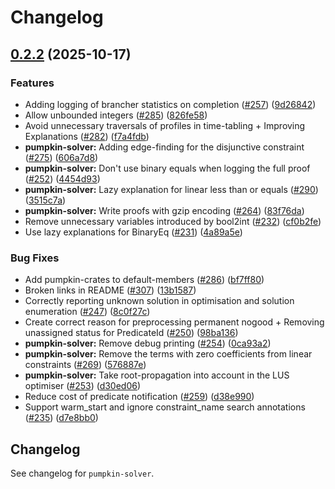 # Changelog

## [0.2.2](https://github.com/ConSol-Lab/Pumpkin/compare/pumpkin-core-v0.2.1...pumpkin-core-v0.2.2) (2025-10-17)


### Features

* Adding logging of brancher statistics on completion ([#257](https://github.com/ConSol-Lab/Pumpkin/issues/257)) ([9d26842](https://github.com/ConSol-Lab/Pumpkin/commit/9d268429bc29fecb4070d6680d4f83a74c7c895f))
* Allow unbounded integers ([#285](https://github.com/ConSol-Lab/Pumpkin/issues/285)) ([826fe58](https://github.com/ConSol-Lab/Pumpkin/commit/826fe58fdba2b81c47a64953b2308cff8275fc23))
* Avoid unnecessary traversals of profiles in time-tabling + Improving Explanations ([#282](https://github.com/ConSol-Lab/Pumpkin/issues/282)) ([f7a4fdb](https://github.com/ConSol-Lab/Pumpkin/commit/f7a4fdb2dae8003b0021de70f514c9df6b30acea))
* **pumpkin-solver:** Adding edge-finding for the disjunctive constraint ([#275](https://github.com/ConSol-Lab/Pumpkin/issues/275)) ([606a7d8](https://github.com/ConSol-Lab/Pumpkin/commit/606a7d8eb36edf0b2a059c44a4f50f5ca40fc572))
* **pumpkin-solver:** Don't use binary equals when logging the full proof ([#252](https://github.com/ConSol-Lab/Pumpkin/issues/252)) ([4454d93](https://github.com/ConSol-Lab/Pumpkin/commit/4454d93a9e70f5c6d5b442a8402775957a0184f4))
* **pumpkin-solver:** Lazy explanation for linear less than or equals ([#290](https://github.com/ConSol-Lab/Pumpkin/issues/290)) ([3515c7a](https://github.com/ConSol-Lab/Pumpkin/commit/3515c7af018a2d57230f5a9f333a90cd1d6775d3))
* **pumpkin-solver:** Write proofs with gzip encoding ([#264](https://github.com/ConSol-Lab/Pumpkin/issues/264)) ([83f76da](https://github.com/ConSol-Lab/Pumpkin/commit/83f76da17efc4a5ba1904dd144b89f0ff41cf326))
* Remove unnecessary variables introduced by bool2int ([#232](https://github.com/ConSol-Lab/Pumpkin/issues/232)) ([cf0b2fe](https://github.com/ConSol-Lab/Pumpkin/commit/cf0b2fe3831db904345e96266ae41b6836b8057f))
* Use lazy explanations for BinaryEq ([#231](https://github.com/ConSol-Lab/Pumpkin/issues/231)) ([4a89a5e](https://github.com/ConSol-Lab/Pumpkin/commit/4a89a5e2090f63726e6bacfd5c86ca656a318413))


### Bug Fixes

* Add pumpkin-crates to default-members ([#286](https://github.com/ConSol-Lab/Pumpkin/issues/286)) ([bf7ff80](https://github.com/ConSol-Lab/Pumpkin/commit/bf7ff80ca231c7bc4e25dcc6028b0c6c9a4798d3))
* Broken links in README ([#307](https://github.com/ConSol-Lab/Pumpkin/issues/307)) ([13b1587](https://github.com/ConSol-Lab/Pumpkin/commit/13b15873ded00004132bbf8bb905b78f12e4589b))
* Correctly reporting unknown solution in optimisation and solution enumeration ([#247](https://github.com/ConSol-Lab/Pumpkin/issues/247)) ([8c0f27c](https://github.com/ConSol-Lab/Pumpkin/commit/8c0f27c7cb298329ac637294c2e0cd9f680f82f4))
* Create correct reason for preprocessing permanent nogood + Removing unassigned status for PredicateId ([#250](https://github.com/ConSol-Lab/Pumpkin/issues/250)) ([98ba136](https://github.com/ConSol-Lab/Pumpkin/commit/98ba1360844ceb23d3b3bea4d22a615cd30ac8ea))
* **pumpkin-solver:** Remove debug printing ([#254](https://github.com/ConSol-Lab/Pumpkin/issues/254)) ([0ca93a2](https://github.com/ConSol-Lab/Pumpkin/commit/0ca93a2f89637600002a63a06d29a46aa454c2db))
* **pumpkin-solver:** Remove the terms with zero coefficients from linear constraints ([#269](https://github.com/ConSol-Lab/Pumpkin/issues/269)) ([576887e](https://github.com/ConSol-Lab/Pumpkin/commit/576887e10116787372d293afb618c02e3a7df03c))
* **pumpkin-solver:** Take root-propagation into account in the LUS optimiser ([#253](https://github.com/ConSol-Lab/Pumpkin/issues/253)) ([d30ed06](https://github.com/ConSol-Lab/Pumpkin/commit/d30ed060d7efd6abc8bca980919ddaa676704f84))
* Reduce cost of predicate notification ([#259](https://github.com/ConSol-Lab/Pumpkin/issues/259)) ([d38e990](https://github.com/ConSol-Lab/Pumpkin/commit/d38e990dd42dd81f5d22200e8d6bff7ff688ad64))
* Support warm_start and ignore constraint_name search annotations ([#235](https://github.com/ConSol-Lab/Pumpkin/issues/235)) ([d7e8bb0](https://github.com/ConSol-Lab/Pumpkin/commit/d7e8bb028c04fc7cbf21400ef422c4c82673806e))

## Changelog

See changelog for `pumpkin-solver`.
